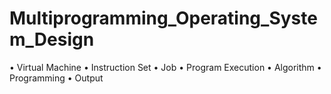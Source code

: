 # Multiprogramming_Operating_System_Design
• Virtual Machine
• Instruction Set
• Job 
• Program Execution
• Algorithm
• Programming
• Output
